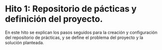 # Hito 1: Repositorio de pácticas y definición del proyecto.
En este hito se explican los pasos seguidos para la creación y configuración del repositorio de prácticas, y se define el problema del proyecto y la solución planteada.


